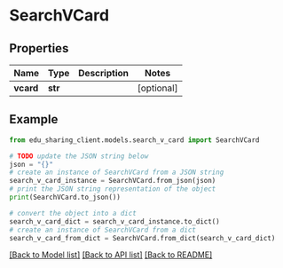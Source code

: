 # SearchVCard


## Properties

Name | Type | Description | Notes
------------ | ------------- | ------------- | -------------
**vcard** | **str** |  | [optional] 

## Example

```python
from edu_sharing_client.models.search_v_card import SearchVCard

# TODO update the JSON string below
json = "{}"
# create an instance of SearchVCard from a JSON string
search_v_card_instance = SearchVCard.from_json(json)
# print the JSON string representation of the object
print(SearchVCard.to_json())

# convert the object into a dict
search_v_card_dict = search_v_card_instance.to_dict()
# create an instance of SearchVCard from a dict
search_v_card_from_dict = SearchVCard.from_dict(search_v_card_dict)
```
[[Back to Model list]](../README.md#documentation-for-models) [[Back to API list]](../README.md#documentation-for-api-endpoints) [[Back to README]](../README.md)



